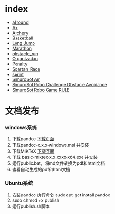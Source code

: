 # index
+ [allround](allround/bhg.md)
+ [Air](https://github.com/cao-yan/rules/blob/master/Air/FIRA_Air_Laws_of_the_Game.md)
+ [Archery](https://github.com/cao-yan/rules/blob/master/Archery/Archery.md)
+ [Basketball](https://github.com/cao-yan/rules/blob/master/basketball/ahg.md)
+ [Long Jump](https://github.com/cao-yan/rules/blob/master/Long%20Jump/Long%20Jump.md)
+ [Marathon](https://github.com/cao-yan/rules/blob/master/marathon/Marathon%20-%20HuroCup%20Laws%20of%20the%20Game.md)
+ [obstacle_run](obstacle_run/obstacle_run.md)
+ [Organization](https://github.com/cao-yan/rules/blob/master/Organization/Organization.md)
+ [Penalty](penalty/penalty.md)  
+ [Spartan_Race](https://github.com/cao-yan/rules/blob/master/Spartan_Race/Spartan%20Race%20-%20HuroCup%20Laws%20of%20the%20Game.md)
+ [sprint](sprint/sprint.md)
+ [SimuroSot Air](https://github.com/cao-yan/rules/blob/master/SimuroSot/SimuroSot_Air.md)
+ [SimuroSot Robo Challenge Obstacle Avoidance](https://github.com/cao-yan/rules/blob/master/SimuroSot/SimuroSot_Robo_Challenge_Obstacle_Avoidance.md)
+ [SimuroSot Robo Game RULE](https://github.com/cao-yan/rules/blob/master/SimuroSot/SimuroSot_Robo_Game_RULE.md)

# 文档发布
### windows系统
1. 下载pandoc [下载页面](https://github.com/jgm/pandoc/releases/latest)
1. 下载pandoc-x.x.x-windows.msi 并安装
1. 下载MiKTeX [下载页面](https://miktex.org/download#win)
1. 下载 basic-miktex-x.x.xxxx-x64.exe 并安装
1. 运行public.bat，将md文件转换为pdf和html文档
1. 查看自动生成的pdf和html文档
### Ubuntu系统
1. 安装pandoc 执行命令 sudo apt-get install pandoc
2. sudo chmod +x publish
3. 运行publish.sh脚本
